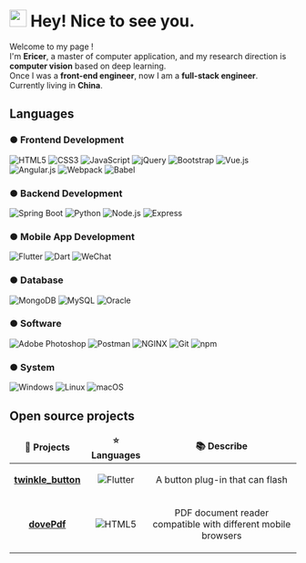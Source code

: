 <h1><img src="https://emojis.slackmojis.com/emojis/images/1531849430/4246/blob-sunglasses.gif?1531849430" width="30"/> Hey! Nice to see you.</h1>

<p>Welcome to my page ! <img src="https://cdn-icons-png.flaticon.com/512/8901/8901502.png" width="13"/> </br>
I'm <b>Ericer</b>, a master of computer application, and my research direction is <b>computer vision</b> based on deep learning. <img src="https://cdn-icons-png.flaticon.com/512/3375/3375152.png" width="13"/> </br>
Once I was a <b>front-end engineer</b>, now I am a <b>full-stack engineer</b>. <img src="https://cdn-icons-png.flaticon.com/512/2115/2115955.png" width="13"/> </br>
Currently living in <b>China</b>. <img src="https://cdn-icons-png.flaticon.com/512/197/197375.png" width="13"/>
</p>


<h2>Languages</h2>
<h3>● Frontend Development</h3>
<p>
  <img alt="HTML5" src="https://img.shields.io/badge/-HTML5-e44c27?style=flat-square&logo=html5&logoColor=white" />
  <img alt="CSS3" src="https://img.shields.io/badge/-CSS3-264de4?style=flat-square&logo=css3&logoColor=white" />
  <img alt="JavaScript" src="https://img.shields.io/badge/-JavaScript-d1b514?style=flat-square&logo=javascript&logoColor=white" />
  <img alt="jQuery" src="https://img.shields.io/badge/-jQuery-45b8d8?style=flat-square&logo=jquery&logoColor=white" />
  <img alt="Bootstrap" src="https://img.shields.io/badge/-Bootstrap-563d7c?style=flat-square&logo=bootstrap&logoColor=white" />
  <img alt="Vue.js" src="https://img.shields.io/badge/-Vue.js-42b883?style=flat-square&logo=vuedotjs&logoColor=white" />
  <img alt="Angular.js" src="https://img.shields.io/badge/-Angular.js-DD0031?style=flat-square&logo=angular&logoColor=white" />
  <img alt="Webpack" src="https://img.shields.io/badge/-Webpack-5299c8?style=flat-square&logo=webpack&logoColor=white" />
  <img alt="Babel" src="https://img.shields.io/badge/-Babel-d1b514?style=flat-square&logo=babel&logoColor=white" />
</p>

<h3>● Backend Development</h3>
<p>
  <img alt="Spring Boot" src="https://img.shields.io/badge/-Spring Boot-58a722?style=flat-square&logo=springboot&logoColor=white" />
  <img alt="Python" src="https://img.shields.io/badge/-Python-3876ac?style=flat-square&logo=python&logoColor=white" />
  <img alt="Node.js" src="https://img.shields.io/badge/-Nodejs-43853d?style=flat-square&logo=Node.js&logoColor=white" />
  <img alt="Express" src="https://img.shields.io/badge/-Express-212121?style=flat-square&logo=express&logoColor=white" />
</p>

<h3>● Mobile App Development</h3>
<p>
  <img alt="Flutter" src="https://img.shields.io/badge/-Flutter-41c4ff?style=flat-square&logo=flutter&logoColor=white" />
  <img alt="Dart" src="https://img.shields.io/badge/-Dart-45b8d8?style=flat-square&logo=dart&logoColor=white" />
  <img alt="WeChat" src="https://img.shields.io/badge/-WeChat-19b85d?style=flat-square&logo=wechat&logoColor=white" />
</p>

<h3>● Database</h3>
<p>
  <img alt="MongoDB" src="https://img.shields.io/badge/-MongoDB-449945?style=flat-square&logo=mongodb&logoColor=white" /> 
  <img alt="MySQL" src="https://img.shields.io/badge/-MySQL-3E6E93?style=flat-square&logo=mysql&logoColor=white" />
  <img alt="Oracle" src="https://img.shields.io/badge/-Oracle-cc4028?style=flat-square&logo=oracle&logoColor=white" />
</p>

<h3>● Software</h3>
<p>
  <img alt="Adobe Photoshop	" src="https://img.shields.io/badge/-Adobe Photoshop-007ACC?style=flat-square&logo=adobephotoshop&logoColor=white" />
  <img alt="Postman" src="https://img.shields.io/badge/-Postman-ff6907?style=flat-square&logo=postman&logoColor=white" />
  <img alt="NGINX" src="https://img.shields.io/badge/-NGINX-00B140?style=flat-square&logo=nginx&logoColor=white" />
  <img alt="Git" src="https://img.shields.io/badge/-Git-ed5435?style=flat-square&logo=git&logoColor=white" />
  <img alt="npm" src="https://img.shields.io/badge/-NPM-CB3837?style=flat-square&logo=npm&logoColor=white" />
</p>

<h3>● System</h3>
<p>
  <img alt="Windows" src="https://img.shields.io/badge/-Windows-0078d5?style=flat-square&logo=windows&logoColor=white" />
  <img alt="Linux" src="https://img.shields.io/badge/-Linux-430098?style=flat-square&logo=linux&logoColor=white" />
  <img alt="macOS" src="https://img.shields.io/badge/-macOS-B7178C?style=flat-square&logo=macos&logoColor=white" />
</p>


<h2>Open source projects</h2>
<table>
  <thead align="center">
    <tr border: none;>
      <td><b>🎁 Projects</b></td>
      <td><b>⭐ Languages</b></td>
      <td><b>📚 Describe</b></td>
    </tr>
  </thead>
  <tbody align="center">
    <tr>
      <td>
        <a href="https://pub.dev/packages/twinkle_button"><b>twinkle_button</b></a>
      </td>
      <td>
        <img alt="Flutter" src="https://img.shields.io/badge/-Flutter-41c4ff?style=flat-square&logo=flutter&logoColor=white" />
      </td>
      <td>
        <p>A button plug-in that can flash</p>
      </td>
    </tr>
	  <tr>
      <td>
        <a href="https://github.com/thmsgbrt/Chrome-Extension-with-React-and-Typescript-Starter-Pack"><b>dovePdf</b></a>
      </td>
      <td>
        <img alt="HTML5" src="https://img.shields.io/badge/-HTML5-e44c27?style=flat-square&logo=html5&logoColor=white" />
      </td>
      <td>
        <p>PDF document reader compatible with different mobile browsers</p>
      </td>
    </tr>
  </tbody>
</table>

<!--
**EricerYang/EricerYang** is a ✨ _special_ ✨ repository because its `README.md` (this file) appears on your GitHub profile.

Here are some ideas to get you started:

- 🔭 I’m currently working on ...
- 🌱 I’m currently learning ...
- 👯 I’m looking to collaborate on ...
- 🤔 I’m looking for help with ...
- 💬 Ask me about ...
- 📫 How to reach me: ...
- 😄 Pronouns: ...
- ⚡ Fun fact: ...
-->
